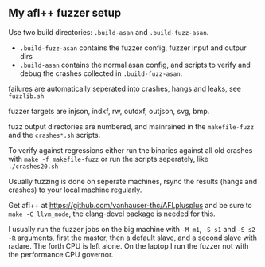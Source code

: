 My afl++ fuzzer setup
---------------------

Use two build directories: `.build-asan` and `.build-fuzz-asan`.

* `.build-fuzz-asan` contains the fuzzer config, fuzzer input and outpur dirs
* `.build-asan` contains the normal asan config, and scripts to verify and
   debug the crashes collected in `.build-fuzz-asan`.

failures are automatically seperated into crashes, hangs and leaks,
see `fuzzlib.sh`

fuzzer targets are injson, indxf, rw, outdxf, outjson, svg, bmp.

fuzz output directories are numbered, and mainrained in the
`makefile-fuzz` and the `crashes*.sh` scripts.

To verify against regressions either run the binaries against all old
crashes with `make -f makefile-fuzz` or run the scripts seperately,
like `./crashes20.sh`

Usually fuzzing is done on seperate machines, rsync the results (hangs
and crashes) to your local machine regularly.

Get afl++ at https://github.com/vanhauser-thc/AFLplusplus
and be sure to `make -C llvm_mode`, the clang-devel package is needed for this.

I usually run the fuzzer jobs on the big machine with `-M m1`, `-S s1`
and `-S s2 -R` arguments, first the master, then a default slave, and a
second slave with radare. The forth CPU is left alone.
On the laptop I run the fuzzer not with the performance CPU governor.
